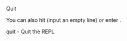 Quit

You can also hit <ENTER> (input an empty line) or enter <CTRL-D><ENTER>.

quit - Quit the REPL
